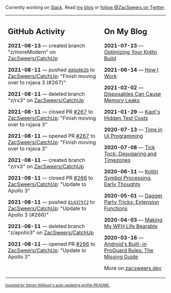 Currently working on [Slack](https://slack.com/). Read [my blog](https://zacsweers.dev/) or [follow @ZacSweers on Twitter](https://twitter.com/ZacSweers).

<table><tr><td valign="top" width="60%">

## GitHub Activity
<!-- githubActivity starts -->
**2021-08-13** — created branch "z/moreModern" on [ZacSweers/CatchUp](https://api.github.com/repos/ZacSweers/CatchUp)

**2021-08-11** — pushed [`ddde8b2b`](https://github.com/ZacSweers/CatchUp/commit/ddde8b2b6be3bf4d5857e0dfc8ede3f3ecea965d) to [ZacSweers/CatchUp](https://api.github.com/repos/ZacSweers/CatchUp): "Finish moving over to rxjava 3 (#267)"

**2021-08-11** — deleted branch "z/rx3" on [ZacSweers/CatchUp](https://api.github.com/repos/ZacSweers/CatchUp)

**2021-08-11** — closed PR [#267](https://api.github.com/repos/ZacSweers/CatchUp/pulls/267) to [ZacSweers/CatchUp](https://api.github.com/repos/ZacSweers/CatchUp): "Finish moving over to rxjava 3"

**2021-08-11** — opened PR [#267](https://api.github.com/repos/ZacSweers/CatchUp/pulls/267) to [ZacSweers/CatchUp](https://api.github.com/repos/ZacSweers/CatchUp): "Finish moving over to rxjava 3"

**2021-08-11** — created branch "z/rx3" on [ZacSweers/CatchUp](https://api.github.com/repos/ZacSweers/CatchUp)

**2021-08-11** — closed PR [#266](https://api.github.com/repos/ZacSweers/CatchUp/pulls/266) to [ZacSweers/CatchUp](https://api.github.com/repos/ZacSweers/CatchUp): "Update to Apollo 3"

**2021-08-11** — pushed [`814375f2`](https://github.com/ZacSweers/CatchUp/commit/814375f2234b033b452f38eff46b3b1d5454c519) to [ZacSweers/CatchUp](https://api.github.com/repos/ZacSweers/CatchUp): "Update to Apollo 3 (#266)"

**2021-08-11** — deleted branch "z/apollo3" on [ZacSweers/CatchUp](https://api.github.com/repos/ZacSweers/CatchUp)

**2021-08-11** — opened PR [#266](https://api.github.com/repos/ZacSweers/CatchUp/pulls/266) to [ZacSweers/CatchUp](https://api.github.com/repos/ZacSweers/CatchUp): "Update to Apollo 3"
<!-- githubActivity ends -->
</td><td valign="top" width="40%">

## On My Blog
<!-- blog starts -->
**2021-07-23** — [Optimizing Your Kotlin Build](https://www.zacsweers.dev/optimizing-your-kotlin-build/)

**2021-06-14** — [How I Work](https://www.zacsweers.dev/how-i-work/)

**2021-02-02** — [Disposables Can Cause Memory Leaks](https://www.zacsweers.dev/disposables-can-cause-memory-leaks/)

**2021-01-29** — [Kapt's Hidden Test Costs](https://www.zacsweers.dev/kapts-hidden-test-costs/)

**2020-07-13** — [Time in UI Programming](https://www.zacsweers.dev/time-in-ui/)

**2020-07-08** — [Tick Tock: Desugaring and Timezones](https://www.zacsweers.dev/ticktock-desugaring-timezones/)

**2020-06-11** — [Kotlin Symbol Processing: Early Thoughts](https://www.zacsweers.dev/kotlin-symbol-processor-early-thoughts/)

**2020-05-01** — [Dagger Party Tricks: Extension Functions](https://www.zacsweers.dev/dagger-party-tricks-extension-functions/)

**2020-04-03** — [Making My WFH Life Bearable](https://www.zacsweers.dev/making-wfh-life-bearable/)

**2020-03-16** — [Android's Built-in ProGuard Rules: The Missing Guide](https://www.zacsweers.dev/android-proguard-rules/)
<!-- blog ends -->
More on [zacsweers.dev](https://zacsweers.dev/)
</td></tr></table>

<sub><a href="https://simonwillison.net/2020/Jul/10/self-updating-profile-readme/">Inspired by Simon Willison's auto-updating profile README.</a></sub>